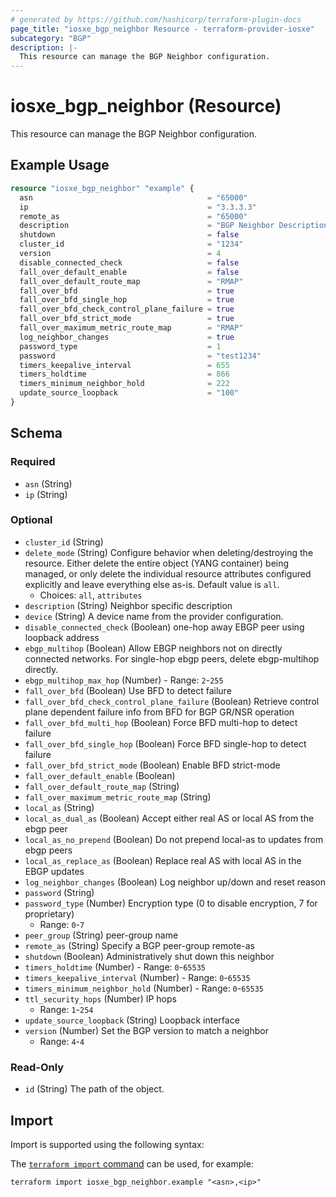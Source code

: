 ```yaml
---
# generated by https://github.com/hashicorp/terraform-plugin-docs
page_title: "iosxe_bgp_neighbor Resource - terraform-provider-iosxe"
subcategory: "BGP"
description: |-
  This resource can manage the BGP Neighbor configuration.
---
```


# iosxe_bgp_neighbor (Resource)

This resource can manage the BGP Neighbor configuration.

## Example Usage

```terraform
resource "iosxe_bgp_neighbor" "example" {
  asn                                       = "65000"
  ip                                        = "3.3.3.3"
  remote_as                                 = "65000"
  description                               = "BGP Neighbor Description"
  shutdown                                  = false
  cluster_id                                = "1234"
  version                                   = 4
  disable_connected_check                   = false
  fall_over_default_enable                  = false
  fall_over_default_route_map               = "RMAP"
  fall_over_bfd                             = true
  fall_over_bfd_single_hop                  = true
  fall_over_bfd_check_control_plane_failure = true
  fall_over_bfd_strict_mode                 = true
  fall_over_maximum_metric_route_map        = "RMAP"
  log_neighbor_changes                      = true
  password_type                             = 1
  password                                  = "test1234"
  timers_keepalive_interval                 = 655
  timers_holdtime                           = 866
  timers_minimum_neighbor_hold              = 222
  update_source_loopback                    = "100"
}
```

<!-- schema generated by tfplugindocs -->
## Schema

### Required

- `asn` (String)
- `ip` (String)

### Optional

- `cluster_id` (String)
- `delete_mode` (String) Configure behavior when deleting/destroying the resource. Either delete the entire object (YANG container) being managed, or only delete the individual resource attributes configured explicitly and leave everything else as-is. Default value is `all`.
  - Choices: `all`, `attributes`
- `description` (String) Neighbor specific description
- `device` (String) A device name from the provider configuration.
- `disable_connected_check` (Boolean) one-hop away EBGP peer using loopback address
- `ebgp_multihop` (Boolean) Allow EBGP neighbors not on directly connected networks. For single-hop ebgp peers, delete ebgp-multihop directly.
- `ebgp_multihop_max_hop` (Number) - Range: `2`-`255`
- `fall_over_bfd` (Boolean) Use BFD to detect failure
- `fall_over_bfd_check_control_plane_failure` (Boolean) Retrieve control plane dependent failure info from BFD for BGP GR/NSR operation
- `fall_over_bfd_multi_hop` (Boolean) Force BFD multi-hop to detect failure
- `fall_over_bfd_single_hop` (Boolean) Force BFD single-hop to detect failure
- `fall_over_bfd_strict_mode` (Boolean) Enable BFD strict-mode
- `fall_over_default_enable` (Boolean)
- `fall_over_default_route_map` (String)
- `fall_over_maximum_metric_route_map` (String)
- `local_as` (String)
- `local_as_dual_as` (Boolean) Accept either real AS or local AS from the ebgp peer
- `local_as_no_prepend` (Boolean) Do not prepend local-as to updates from ebgp peers
- `local_as_replace_as` (Boolean) Replace real AS with local AS in the EBGP updates
- `log_neighbor_changes` (Boolean) Log neighbor up/down and reset reason
- `password` (String)
- `password_type` (Number) Encryption type (0 to disable encryption, 7 for proprietary)
  - Range: `0`-`7`
- `peer_group` (String) peer-group name
- `remote_as` (String) Specify a BGP peer-group remote-as
- `shutdown` (Boolean) Administratively shut down this neighbor
- `timers_holdtime` (Number) - Range: `0`-`65535`
- `timers_keepalive_interval` (Number) - Range: `0`-`65535`
- `timers_minimum_neighbor_hold` (Number) - Range: `0`-`65535`
- `ttl_security_hops` (Number) IP hops
  - Range: `1`-`254`
- `update_source_loopback` (String) Loopback interface
- `version` (Number) Set the BGP version to match a neighbor
  - Range: `4`-`4`

### Read-Only

- `id` (String) The path of the object.

## Import

Import is supported using the following syntax:

The [`terraform import` command](https://developer.hashicorp.com/terraform/cli/commands/import) can be used, for example:

```shell
terraform import iosxe_bgp_neighbor.example "<asn>,<ip>"
```
